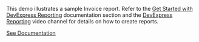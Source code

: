 This demo illustrates a sample Invoice report. Refer to the <a href="https://docs.devexpress.com/XtraReports/14651/get-started-with-devexpress-reporting" target="_blank">Get Started with DevExpress Reporting</a> documentation section and the <a href="https://www.youtube.com/playlist?list=PL8h4jt35t1wixmi-yv3Wj6FSJMEa08npR" target="_blank">DevExpress Reporting</a> video channel for details on how to create reports.

<a href="https://docs.devexpress.com/XtraReports/117229" target="_blank">See Documentation</a>
